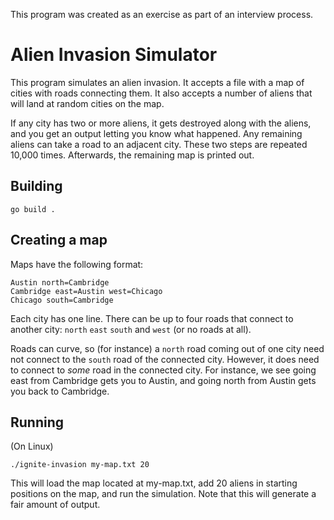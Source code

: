 This program was created as an exercise as part of an interview process.

# Alien Invasion Simulator

This program simulates an alien invasion. It accepts a file with a map of cities with roads connecting them. It also accepts a number of aliens that will land at random cities on the map.

If any city has two or more aliens, it gets destroyed along with the aliens, and you get an output letting you know what happened. Any remaining aliens can take a road to an adjacent city. These two steps are repeated 10,000 times. Afterwards, the remaining map is printed out.

## Building

```
go build .
```

## Creating a map

Maps have the following format:

```
Austin north=Cambridge
Cambridge east=Austin west=Chicago
Chicago south=Cambridge
```

Each city has one line. There can be up to four roads that connect to another city: `north` `east` `south` and `west` (or no roads at all).

Roads can curve, so (for instance) a `north` road coming out of one city need not connect to the `south` road of the connected city. However, it does need to connect to _some_ road in the connected city. For instance, we see going east from Cambridge gets you to Austin, and going north from Austin gets you back to Cambridge.

## Running

(On Linux)

```
./ignite-invasion my-map.txt 20
```

This will load the map located at my-map.txt, add 20 aliens in starting positions on the map, and run the simulation. Note that this will generate a fair amount of output.
